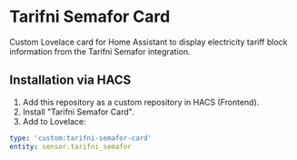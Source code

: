 # Tarifni Semafor Card

Custom Lovelace card for Home Assistant to display electricity tariff block information from the Tarifni Semafor integration.

## Installation via HACS

1. Add this repository as a custom repository in HACS (Frontend).
2. Install "Tarifni Semafor Card".
3. Add to Lovelace:

```yaml
type: 'custom:tarifni-semafor-card'
entity: sensor.tarifni_semafor
```
